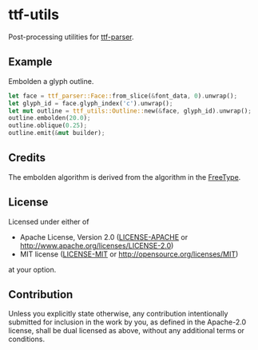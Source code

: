 # ttf-utils

Post-processing utilities for [ttf-parser](https://github.com/RazrFalcon/ttf-parser).

## Example

Embolden a glyph outline.

```rust
let face = ttf_parser::Face::from_slice(&font_data, 0).unwrap();
let glyph_id = face.glyph_index('c').unwrap();
let mut outline = ttf_utils::Outline::new(&face, glyph_id).unwrap();
outline.embolden(20.0);
outline.oblique(0.25);
outline.emit(&mut builder);
```

## Credits

The embolden algorithm is derived from the algorithm in the
[FreeType](https://www.freetype.org).

## License

Licensed under either of

 * Apache License, Version 2.0
   ([LICENSE-APACHE](LICENSE-APACHE) or http://www.apache.org/licenses/LICENSE-2.0)
 * MIT license
   ([LICENSE-MIT](LICENSE-MIT) or http://opensource.org/licenses/MIT)

at your option.

## Contribution

Unless you explicitly state otherwise, any contribution intentionally submitted
for inclusion in the work by you, as defined in the Apache-2.0 license, shall be
dual licensed as above, without any additional terms or conditions.
